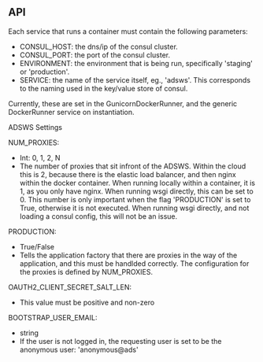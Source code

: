 #

## API

Each service that runs a container must contain the following parameters:
  * CONSUL_HOST: the dns/ip of the consul cluster.
  * CONSUL_PORT: the port of the consul cluster.
  * ENVIRONMENT: the environment that is being run, specifically 'staging' or 'production'.
  * SERVICE: the name of the service itself, eg., 'adsws'. This corresponds to the naming used in the key/value store of consul.

Currently, these are set in the GunicornDockerRunner, and the generic DockerRunner service on instantiation.


ADSWS Settings

NUM_PROXIES: 
  * Int: 0, 1, 2, N
  * The number of proxies that sit infront of the ADSWS. Within the cloud this is 2, because there is the elastic load balancer, and then nginx within the docker container. When running locally within a container, it is 1, as you only have nginx. When running wsgi directly, this can be set to 0. This number is only important when the flag 'PRODUCTION' is set to True, otherwise it is not executed. When running wsgi directly, and not loading a consul config, this will not be an issue.

PRODUCTION: 
  * True/False
  * Tells the application factory that there are proxies in the way of the application, and this must be handlded correctly. The configuration for the proxies is defined by NUM_PROXIES.

OAUTH2_CLIENT_SECRET_SALT_LEN:
  * This value must be positive and non-zero

BOOTSTRAP_USER_EMAIL:
  * string
  * If the user is not logged in, the requesting user is set to be the anonymous user: 'anonymous@ads'
